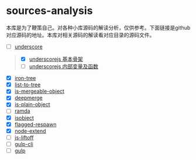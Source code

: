 # sources-analysis
本库是为了鞭策自己。对各种小库源码的解读分析，仅供参考。下面链接是github对应源码的地址。本库对相关源码的解读看对应目录的源码文件。

- [ ] [underscore](https://github.com/jashkenas/underscore/)
> - [x] [underscorejs 基本骨架](https://github.com/domsgit/sources-analysis/issues/1)
> - [ ] [underscorejs 内部变量及函数](https://github.com/domsgit/sources-analysis/issues/2)

- [x] [iron-tree](https://github.com/DenQ/iron-tree)
- [x] [list-to-tree](https://github.com/DenQ/list-to-tree)
- [x] [is-mergeable-object](https://github.com/TehShrike/is-mergeable-object)
- [x] [deepmerge](https://github.com/TehShrike/deepmerge)
- [x] [is-plain-object](https://github.com/jonschlinkert/is-plain-object)
- [ ] [ramda](https://github.com/ramda/ramda)
- [x] [isobject](https://github.com/jonschlinkert/isobject)
- [x] [flagged-respawn](https://github.com/gulpjs/flagged-respawn)
- [x] [node-extend](https://github.com/justmoon/node-extend)
- [ ] [js-liftoff](https://github.com/js-cli/js-liftoff)
- [ ] [gulp-cli](https://github.com/gulpjs/gulp-cli)
- [ ] [gulp](https://github.com/gulpjs/gulp)
